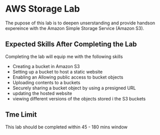 # AWS Storage Lab
The pupose of this lab is to deepen unserstanding and provide handson expereince with the Amazon Simple Storage Service (Amazon S3). 

## Expected Skills After Completing the Lab
Completing the lab will equip me with the following skills 
- Creating a bucket in Amazon S3
- Setting up a bucket to host a static website
- Enabling an Allowing public access to bucket objects
- Uploading contents to a buckets
- Securely sharing a bucket object by using a presigned URL
- updating the hosted website
- viewing different versions of the objects stored i the S3 buckets

## Tme Limit 
This lab should be completed within 45 - 180 mins window
